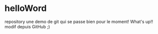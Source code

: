 # helloWord
repository
une demo de git qui se passe bien pour le moment!
What's up!! modif depuis GitHub ;)
